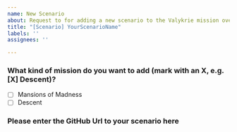 ```yaml
---
name: New Scenario
about: Request to for adding a new scenario to the Valykrie mission overview
title: "[Scenario] YourScenarioName"
labels: ''
assignees: ''

---
```


<!--
  Thank you for proposing a new scenario! To streamline our all efforts, please
  first read this short paragraph. If you can check all the boxes below, go for
  it and propose the new scenario!

  - [ ] Please ensure you have renamed your scenario folder so that it does **not** equal the default mission name **EditorQuest1.valkyrie** or **EditorQuest1.ini**.
  - [ ] Please replace **YourScenarioName** in the Issue-Title with your scenario name
 -  [ ] Please check the checkboxes below so we know if the mission is a Mansions of Madness or Descent mission.
 -  [ ] Please enter the GitHub Url below and ensure the github project is public.
-->

### What kind of mission do you want to add (mark with an X, e.g. [X] Descent)?
- [ ] Mansions of Madness
- [ ] Descent

### Please enter the GitHub Url to your scenario here
